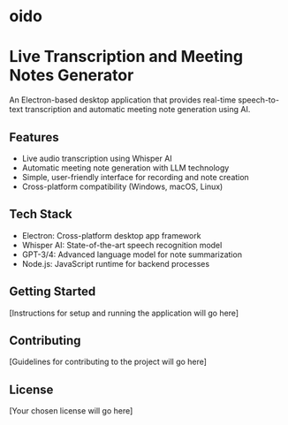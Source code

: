 # oido
# Live Transcription and Meeting Notes Generator

An Electron-based desktop application that provides real-time speech-to-text transcription and automatic meeting note generation using AI.

## Features

- Live audio transcription using Whisper AI
- Automatic meeting note generation with LLM technology
- Simple, user-friendly interface for recording and note creation
- Cross-platform compatibility (Windows, macOS, Linux)

## Tech Stack

- Electron: Cross-platform desktop app framework
- Whisper AI: State-of-the-art speech recognition model
- GPT-3/4: Advanced language model for note summarization
- Node.js: JavaScript runtime for backend processes

## Getting Started

[Instructions for setup and running the application will go here]

## Contributing

[Guidelines for contributing to the project will go here]

## License

[Your chosen license will go here]
